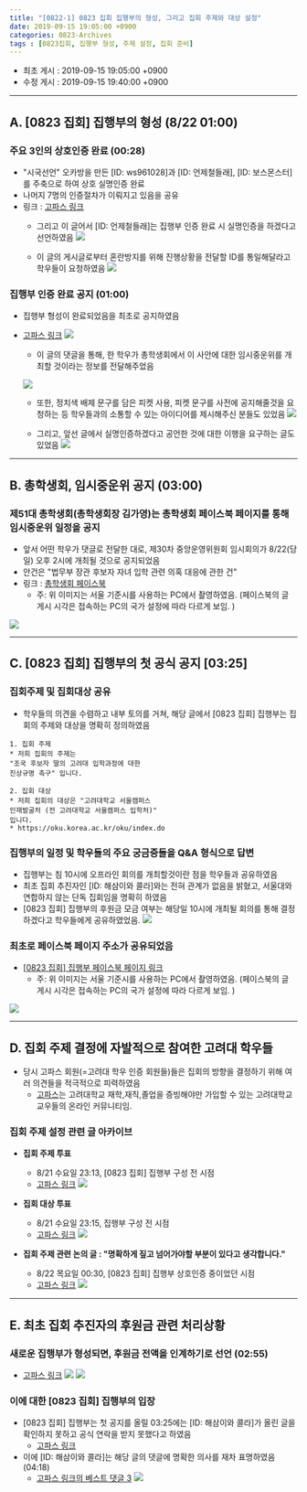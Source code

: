 ```yaml
---
title: "[0822-1] 0823 집회 집행부의 형성, 그리고 집회 주제와 대상 설정"
date: 2019-09-15 19:05:00 +0900
categories: 0823-Archives
tags : [0823집회, 집행부 형성, 주제 설정, 집회 준비]
---
```

* 최초 게시 : 2019-09-15 19:05:00 +0900
* 수정 게시 : 2019-09-15 19:40:00 +0900

-----
## A. [0823 집회] 집행부의 형성 (8/22 01:00)
### 주요 3인의 상호인증 완료 (00:28)
* "시국선언" 오카방을 만든 [ID: ws961028]과 [ID: 언제철들래], [ID: 보스몬스터]를 주축으로 하여 상호 실명인증 완료
* 나머지 7명의 인증절차가 이뤄지고 있음을 공유
* 링크 : [고파스 링크](https://www.koreapas.com/bbs/view.php?id=tiger&page=1&sn1=&divpage=61&sn=on&ss=off&sc=off&keyword=%BE%F0%C1%A6%C3%B6%B5%E9%B7%A1&tagkeyword=%BE%F0%C1%A6%C3%B6%B5%E9%B7%A1&select_arrange=headnum&desc=asc&no=329393)
    * 그리고 이 글어서 [ID: 언제철들래]는 집행부 인증 완료 시 실명인증을 하겠다고 선언하였음
![](/asset/image/2019-08-22/p01.png)

    * 이 글의 게시글로부터 혼란방지를 위해 진행상황을 전달할 ID를 통일해달라고 학우들이 요청하였음
![](/asset/image/2019-08-22/p01-1.png)

### 집행부 인증 완료 공지 (01:00)
* 집행부 형성이 완료되었음을 최초로 공지하였음
* [고파스 링크](https://www.koreapas.com/bbs/view.php?id=tiger&page=1&sn1=&divpage=61&sn=on&ss=off&sc=off&keyword=%BE%F0%C1%A6%C3%B6%B5%E9%B7%A1&tagkeyword=%BE%F0%C1%A6%C3%B6%B5%E9%B7%A1&select_arrange=headnum&desc=asc&no=329409)
![](/asset/image/2019-08-22/p02.png) 

    * 이 글의 댓글을 통해, 한 학우가 총학생회에서 이 사안에 대한 임시중운위를 개최할 것이라는 정보를 전달해주었음 

    ![](/asset/image/2019-08-22/p02-1.png)

    * 또한, 정치색 배제 문구를 담은 피켓 사용, 피켓 문구를 사전에 공지해줄것을 요청하는 등 학우들과의 소통할 수 있는 아이디어를 제시해주신 분들도 있었음
    ![](/asset/image/2019-08-22/p02-2.png)

    * 그리고, 앞선 글에서 실명인증하겠다고 공언한 것에 대한 이행을 요구하는 글도 있었음
    ![](/asset/image/2019-08-22/p02-3.png)    


-----
## B. 총학생회, 임시중운위 공지 (03:00)
### 제51대 총학생회(총학생회장 김가영)는 총학생회 페이스북 페이지를 통해 임시중운위 일정을 공지
* 앞서 어떤 학우가 댓글로 전달한 대로, 제30차 중앙운영위원회 임시회의가 8/22(당일) 오후 2시에 개최될 것으로 공지되었음
* 안건은 "법무부 장관 후보자 자녀 입학 관련 의혹 대응에 관한 건"
* 링크 : [총학생회 페이스북](https://www.facebook.com/KUStudentUnion/posts/2611208425610522)
    * 주: 위 이미지는 서울 기준시를 사용하는 PC에서 촬영하였음. (페이스북의 글 게시 시각은 접속하는 PC의 국가 설정에 따라 다르게 보임. )

![](/asset/image/2019-08-22/p03-v1.png) 



-----
## C. [0823 집회] 집행부의 첫 공식 공지 [03:25]
### 집회주제 및 집회대상 공유
* 학우들의 의견을 수렴하고 내부 토의를 거쳐, 해당 글에서 [0823 집회] 집행부는 집회의 주제와 대상을 명확히 정의하였음

```
1. 집회 주제
* 저희 집회의 주제는 
"조국 후보자 딸의 고려대 입학과정에 대한 
진상규명 촉구" 입니다.

2. 집회 대상
* 저희 집회의 대상은 "고려대학교 서울캠퍼스 
인재발굴처 (전 고려대학교 서울캠퍼스 입학처)" 
입니다.
* https://oku.korea.ac.kr/oku/index.do
```

### 집행부의 일정 및 학우들의 주요 궁금증들을 Q&A 형식으로 답변
* 집행부는 침 10시에 오프라인 회의를 개최할것이란 점을 학우들과 공유하였음
* 최초 집회 추진자인 [ID: 해삼이와 콜라]와는 전혀 관계가 없음을 밝혔고, 서울대와 연합하지 않는 단독 집회임을 명확히 하였음
* [0823 집회] 집행부의 후원금 모금 여부는 해당일 10시에 개최될 회의를 통해 결정하겠다고 학우들에게 공유하였었음.
![](/asset/image/2019-08-22/p04.png) 

### 최초로 페이스북 페이지 주소가 공유되었음
* [ [0823 집회] 집행부 페이스북 페이지 링크 ](https://www.facebook.com/libertas.justitia.veritas.ku/ )
    * 주: 위 이미지는 서울 기준시를 사용하는 PC에서 촬영하였음. (페이스북의 글 게시 시각은 접속하는 PC의 국가 설정에 따라 다르게 보임. )

![](/asset/image/2019-08-22/f1.png) 



----
## D. 집회 주제 결정에 자발적으로 참여한 고려대 학우들
* 당시 고파스 회원(=고려대 학우 인증 회원들)들은 집회의 방향을 결정하기 위해 여러 의견들을 적극적으로 피력하였음
    * [고파스](http://www.koreapas.com)는 고려대학교 재학,재직,졸업을 증빙해야만 가입할 수 있는 고려대학교 교우들의 온라인 커뮤니티임.

### 집회 주제 설정 관련 글 아카이브
* **집회 주제 투표**
    * 8/21 수요일 23:13, [0823 집회] 집행부 구성 전 시점
    * [고파스 링크](https://www.koreapas.com/bbs/view.php?id=tiger&page=1&sn1=&divpage=61&sn=on&ss=off&sc=off&keyword=misakiguchi&tagkeyword=misakiguchi&select_arrange=headnum&desc=asc&no=329351)
    ![](/asset/image/2019-08-22/v1.png) 

* **집회 대상 투표**
    * 8/21 수요일 23:15, 집행부 구성 전 시점
    * [고파스 링크](https://www.koreapas.com/bbs/view.php?id=tiger&page=1&sn1=&divpage=61&sn=on&ss=off&sc=off&keyword=misakiguchi&tagkeyword=misakiguchi&select_arrange=headnum&desc=asc&no=329354)
    ![](/asset/image/2019-08-22/v2.png) 

* **집회 주제 관련 논의 글 : "명확하게 짚고 넘어가야할 부분이 있다고 생각합니다."**
    * 8/22 목요일 00:30, [0823 집회] 집행부 상호인증 중이었던 시점
    * [고파스 링크](https://www.koreapas.com/bbs/view.php?id=tiger&page=160&sn1=&divpage=62&sn=off&ss=on&sc=on&select_arrange=headnum&desc=asc&no=329394)
    ![](/asset/image/2019-08-22/v3.png) 


-----
## E. 최초 집회 추진자의 후원금 관련 처리상황
### 새로운 집행부가 형성되면, 후원금 전액을 인계하기로 선언 (02:55)
* [고파스 링크](https://www.koreapas.com/bbs/view.php?id=tiger&page=1&sn1=&divpage=61&sn=on&ss=off&sc=off&keyword=%C7%D8%BB%EF&tagkeyword=%C7%D8%BB%EF&select_arrange=headnum&desc=asc&no=329441)
![](/asset/image/2019-08-22/p05-1.png) 
![](/asset/image/2019-08-22/p05-2.png) 


### 이에 대한 [0823 집회] 집행부의 입장
* [0823 집회] 집행부는 첫 공지를 올릴 03:25에는 [ID: 해삼이와 콜라]가 올린 글을 확인하지 못하고 공식 연락을 받지 못했다고 하였음
    * [고파스 링크](https://www.koreapas.com/bbs/view.php?id=tiger&page=1&sn1=&divpage=61&sn=on&ss=off&sc=off&keyword=%BE%F0%C1%A6%C3%B6%B5%E9%B7%A1&tagkeyword=%BE%F0%C1%A6%C3%B6%B5%E9%B7%A1&select_arrange=headnum&desc=asc&no=329446)
* 이에 [ID: 해삼이와 콜라]는 해당 글의 댓글에 명확한 의사를 재차 표명하였음 (04:18)
    * [고파스 링크의 베스트 댓글 3](https://www.koreapas.com/bbs/view.php?id=tiger&page=1&sn1=&divpage=61&sn=on&ss=off&sc=off&keyword=%BE%F0%C1%A6%C3%B6%B5%E9%B7%A1&tagkeyword=%BE%F0%C1%A6%C3%B6%B5%E9%B7%A1&select_arrange=headnum&desc=asc&no=329446)
    ![](/asset/image/2019-08-22/p05-3.png) 
